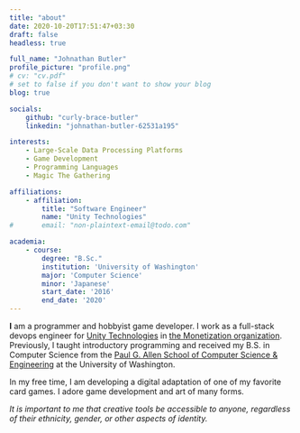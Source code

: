 ```yaml
---
title: "about"
date: 2020-10-20T17:51:47+03:30
draft: false
headless: true

full_name: "Johnathan Butler"
profile_picture: "profile.png"
# cv: "cv.pdf"
# set to false if you don't want to show your blog
blog: true

socials:
    github: "curly-brace-butler"
    linkedin: "johnathan-butler-62531a195"

interests:
    - Large-Scale Data Processing Platforms
    - Game Development 
    - Programming Languages
    - Magic The Gathering

affiliations:
    - affiliation:
        title: "Software Engineer"
        name: "Unity Technologies"
#       email: "non-plaintext-email@todo.com"

academia:
    - course:
        degree: "B.Sc."
        institution: 'University of Washington'
        major: 'Computer Science'
        minor: 'Japanese'
        start_date: '2016'
        end_date: '2020'
---
```


**I** am a programmer and hobbyist game developer. I work as a full-stack devops engineer for [Unity Technologies][1] in [the Monetization organization][2]. Previously, I taught introductory programming and received my B.S. in Computer Science from the [Paul G. Allen School of Computer Science & Engineering][3] at the University of Washington.

In my free time, I am developing a digital adaptation of one of my favorite card games. I adore game development and art of many forms.

*It is important to me that creative tools be accessible to anyone, regardless of their ethnicity, gender, or other aspects of identity.*

[1]: https://unity.com/
[2]: https://unity.com/products/unity-ads-monetize
[3]: https://www.cs.washington.edu/